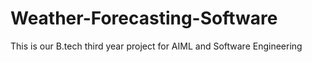 # Weather-Forecasting-Software

This is our B.tech third year project for AIML and Software Engineering

